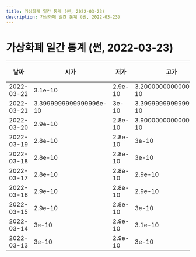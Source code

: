 ```yaml
---
title: 가상화폐 일간 통계 (썬, 2022-03-23)
description: 가상화폐 일간 통계 (썬, 2022-03-23)
---
```



가상화폐 일간 통계 (썬, 2022-03-23)
===

|날짜|시가|저가|고가|종가|비고|
|--|--|--|--|--|--|
|2022-03-22|3.1e-10|2.9e-10|3.2000000000000003e-10|3.1e-10|    |
|2022-03-21|3.3999999999999996e-10|3e-10|3.3999999999999996e-10|3.1e-10|    |
|2022-03-20|2.9e-10|2.8e-10|3.9000000000000005e-10|3.3999999999999996e-10|    |
|2022-03-19|2.8e-10|2.8e-10|3e-10|2.8e-10|    |
|2022-03-18|2.8e-10|2.8e-10|3e-10|2.8e-10|    |
|2022-03-17|2.8e-10|2.8e-10|2.9e-10|2.9e-10|    |
|2022-03-16|2.9e-10|2.8e-10|2.9e-10|2.8e-10|    |
|2022-03-15|2.9e-10|2.8e-10|3e-10|2.9e-10|    |
|2022-03-14|3e-10|2.9e-10|3.1e-10|2.9e-10|    |
|2022-03-13|3e-10|2.9e-10|3e-10|3e-10|    |

